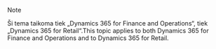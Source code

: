 > [!NOTE]
> <span data-ttu-id="170c7-101">Ši tema taikoma tiek „Dynamics 365 for Finance and Operations“, tiek „Dynamics 365 for Retail“.</span><span class="sxs-lookup"><span data-stu-id="170c7-101">This topic applies to both Dynamics 365 for Finance and Operations and to Dynamics 365 for Retail.</span></span> 